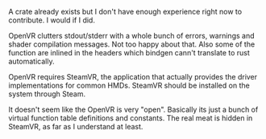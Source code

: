A crate already exists but I don't have enough experience right now to
contribute. I would if I did.

OpenVR clutters stdout/stderr with a whole bunch of errors, warnings and shader
compilation messages. Not too happy about that. Also some of the function are
inlined in the headers which bindgen cann't translate to rust automatically.

OpenVR requires SteamVR, the application that actually provides the driver
implementations for common HMDs. SteamVR should be installed on the system
through Steam.

It doesn't seem like the OpenVR is very "open". Basically its just a bunch of
virtual function table definitions and constants. The real meat is hidden in
SteamVR, as far as I understand at least.
